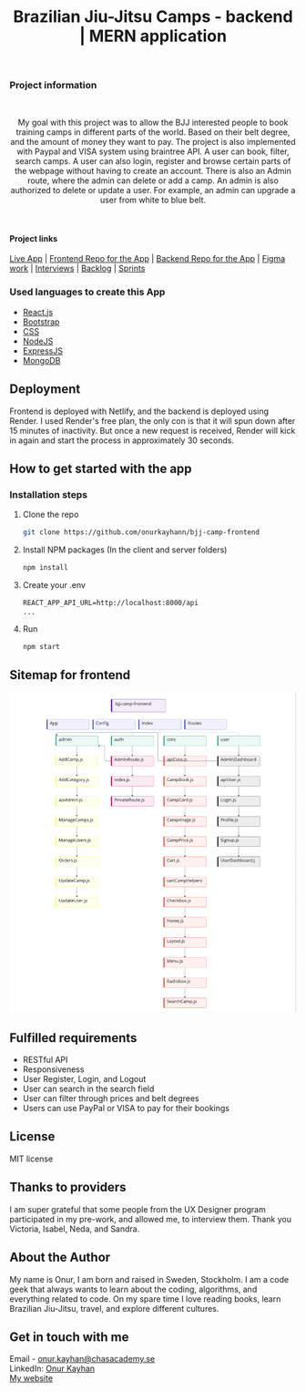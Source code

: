 <h1 align='center'>Brazilian Jiu-Jitsu Camps - backend | MERN application</h1>
<br />
<h3>Project information</h3>
<br />
<p align='center'>My goal with this project was to allow the BJJ interested people to book training camps in different parts of the world. Based on their belt degree, and the amount of money they want to pay. The project is also implemented with Paypal and VISA system using braintree API. A user can book, filter, search camps. A user can also login, register and browse certain parts of the webpage without having to create an account. There is also an Admin route, where the admin can delete or add a camp. An admin is also authorized to delete or update a user. For example, an admin can upgrade a user from white to blue belt. </p>
<br />

<h4>Project links</h4>
<a href="https://bjj-camps.netlify.app" target="_blank">Live App</a> | <a href="https://github.com/onurkayhann/bjj-camp-frontend" target="_blank">Frontend Repo for the App</a>  | <a href="https://github.com/onurkayhann/bjj-camp-backend" target="_blank">Backend Repo for the App</a> | <a href="https://www.figma.com/file/ptLf36k5QMRNGDQConA9AY/u09-fullstack-project?node-id=0%3A1" target="_blank">Figma work</a> | <a href="https://docs.google.com/document/d/1Xw3Oq3rEVeF-vSE9ItOklfLu34bz1IKPrZkm5GKRyr4/edit" target="_blank">Interviews</a> | <a href="https://docs.google.com/document/d/14vXOq5Yp2ya-JlO1_fkgj6u9mUudmgGWu6q3Rm2TWzY/edit" target="_blank">Backlog</a> | <a href='https://github.com/onurkayhann?tab=projects' target='_blank'>Sprints</a>

### Used languages to create this App

- [React.js](https://reactjs.org/)
- [Bootstrap](https://getbootstrap.com/)
- [CSS](https://css-tricks.com/)
- [NodeJS](https://nodejs.org/en/)
- [ExpressJS](https://expressjs.com/)
- [MongoDB](https://www.mongodb.com/)

## Deployment

Frontend is deployed with Netlify, and the backend is deployed using Render. I used Render's free plan, the only con is that it will spun down after 15 minutes of inactivity. But once a new request is received, Render will kick in again and start the process in approximately 30 seconds.

## How to get started with the app

### Installation steps

1. Clone the repo
   ```sh
   git clone https://github.com/onurkayhann/bjj-camp-frontend
   ```
2. Install NPM packages (In the client and server folders)
   ```sh
   npm install
   ```
3. Create your .env
   ```JS
   REACT_APP_API_URL=http://localhost:8000/api
   ...
   ```
4. Run
   ```sh
   npm start
   ```

## Sitemap for frontend

<img src='./bjj-camp-frontend/public/assets/sitemap-frontend.png' alt='sitemap' />

## Fulfilled requirements

- RESTful API
- Responsiveness
- User Register, Login, and Logout
- User can search in the search field
- User can filter through prices and belt degrees
- Users can use PayPal or VISA to pay for their bookings

## License

MIT license

## Thanks to providers

I am super grateful that some people from the UX Designer program participated in my pre-work, and allowed me, to interview them. Thank you Victoria, Isabel, Neda, and Sandra.

## About the Author

My name is Onur, I am born and raised in Sweden, Stockholm. I am a code geek that always wants to learn about the coding, algorithms, and everything related to code. On my spare time I love reading books, learn Brazilian Jiu-Jitsu, travel, and explore different cultures.

## Get in touch with me

Email - onur.kayhan@chasacademy.se
<br />
LinkedIn: [Onur Kayhan](https://www.linkedin.com/in/onur-kayhan-02b770234/)
<br />
[My website](https://onur-portfolio.netlify.app/)
